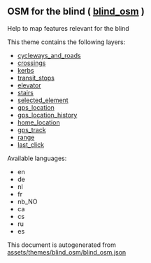 [//]: # (WARNING: this file is automatically generated. Please find the sources at the bottom and edit those sources)

 OSM for the blind ( [blind_osm](https://mapcomplete.org/blind_osm) ) 
----------------------------------------------------------------------



Help to map features relevant for the blind

This theme contains the following layers:



  - [cycleways_and_roads](../Layers/cycleways_and_roads.md)
  - [crossings](../Layers/crossings.md)
  - [kerbs](../Layers/kerbs.md)
  - [transit_stops](../Layers/transit_stops.md)
  - [elevator](../Layers/elevator.md)
  - [stairs](../Layers/stairs.md)
  - [selected_element](../Layers/selected_element.md)
  - [gps_location](../Layers/gps_location.md)
  - [gps_location_history](../Layers/gps_location_history.md)
  - [home_location](../Layers/home_location.md)
  - [gps_track](../Layers/gps_track.md)
  - [range](../Layers/range.md)
  - [last_click](../Layers/last_click.md)


Available languages:



  - en
  - de
  - nl
  - fr
  - nb_NO
  - ca
  - cs
  - ru
  - es
 

This document is autogenerated from [assets/themes/blind_osm/blind_osm.json](https://github.com/pietervdvn/MapComplete/blob/develop/assets/themes/blind_osm/blind_osm.json)
